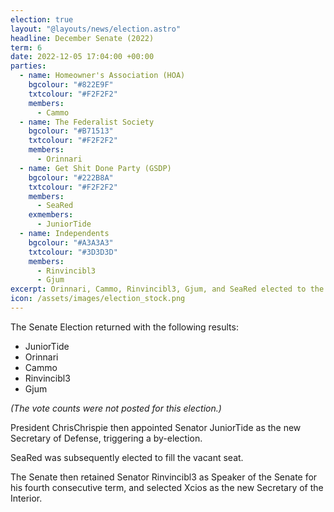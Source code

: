 ```yaml
---
election: true
layout: "@layouts/news/election.astro"
headline: December Senate (2022)
term: 6
date: 2022-12-05 17:04:00 +00:00
parties:
  - name: Homeowner's Association (HOA)
    bgcolour: "#822E9F"
    txtcolour: "#F2F2F2"
    members:
      - Cammo
  - name: The Federalist Society
    bgcolour: "#B71513"
    txtcolour: "#F2F2F2"
    members:
      - Orinnari
  - name: Get Shit Done Party (GSDP)
    bgcolour: "#222B8A"
    txtcolour: "#F2F2F2"
    members:
      - SeaRed
    exmembers:
      - JuniorTide
  - name: Independents
    bgcolour: "#A3A3A3"
    txtcolour: "#3D3D3D"
    members:
      - Rinvincibl3
      - Gjum
excerpt: Orinnari, Cammo, Rinvincibl3, Gjum, and SeaRed elected to the Senate.
icon: /assets/images/election_stock.png
---
```

The Senate Election returned with the following results:

- JuniorTide
- Orinnari
- Cammo
- Rinvincibl3
- Gjum

*(The vote counts were not posted for this election.)*

President ChrisChrispie then appointed Senator JuniorTide as the new Secretary of Defense, triggering a by-election.

SeaRed was subsequently elected to fill the vacant seat.

The Senate then retained Senator Rinvincibl3 as Speaker of the Senate for his fourth consecutive term, and selected Xcios as the new Secretary of the Interior.
